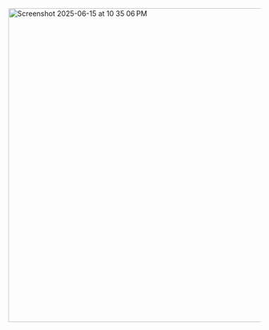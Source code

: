 <img width="627" alt="Screenshot 2025-06-15 at 10 35 06 PM" src="https://github.com/user-attachments/assets/eff5a213-d4cc-4312-a6ec-370f48b27532" />
